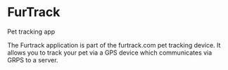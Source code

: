 # FurTrack
Pet tracking app

The Furtrack application is part of the furtrack.com pet tracking device.
It allows you to track your pet via a GPS device which communicates via GRPS to a server.

